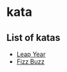 
# kata

## [](https://github.com/fabremx/kata#list-of-katas)List of katas

-   [Leap Year](https://github.com/fabremx/Kata/tree/master/src/LeapYear)
-   [Fizz Buzz](https://github.com/fabremx/Kata/tree/master/src/FizzBuzz)
